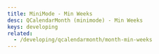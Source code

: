 ```yaml
---
title: MiniMode - Min Weeks
desc: QCalendarMonth (minimode) - Min Weeks
keys: developing
related:
  - /developing/qcalendarmonth/month-min-weeks
---
```


<example-viewer
  title="Min Weeks"
  file="MiniModeMinWeeks"
  codepen-title="QCalendarMonth (mini-mode)"
/>
